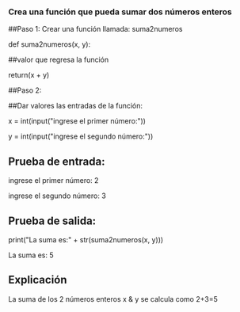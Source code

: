 
### Crea una función que pueda sumar dos números enteros

##Paso 1: 
Crear una función llamada: suma2numeros

def suma2numeros(x, y):

##valor que regresa la función

  return(x + y)
  
##Paso 2:

##Dar valores  las entradas de la función:


x = int(input("ingrese el primer número:"))

y = int(input("ingrese el segundo número:"))

## Prueba de entrada:

ingrese el primer número: 2

ingrese el segundo número: 3

## Prueba de salida:

print("La suma es:" + str(suma2numeros(x, y))) 

La suma es: 5

## Explicación

La suma de los 2 números enteros x & y se calcula como 2+3=5

